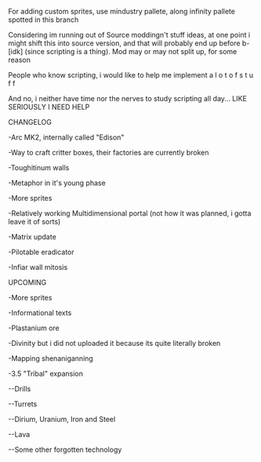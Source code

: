 
For adding custom sprites, use mindustry pallete, along infinity pallete spotted in this branch

Considering im running out of Source moddingn't stuff ideas, at one point i might shift this into source version, and that will probably end up before b-[idk] (since scripting is a thing). Mod may or may not split up, for some reason

People who know scripting, i would like to help me implement a l o t o f s t u f f

 And no, i neither have time nor the nerves to study scripting all day... LIKE SERIOUSLY I NEED HELP

CHANGELOG
 
 -Arc MK2, internally called "Edison"
 
 -Way to craft critter boxes, their factories are currently broken

-Toughitinum walls

-Metaphor in it's young phase

-More sprites

-Relatively working Multidimensional portal (not how it was planned, i gotta leave it of sorts)

-Matrix update

-Pilotable eradicator

-Infiar wall mitosis

UPCOMING

-More sprites

-Informational texts

-Plastanium ore

-Divinity but i did not uploaded it because its quite literally broken

-Mapping shenaniganning

-3.5 "Tribal" expansion

--Drills

--Turrets

--Dirium, Uranium, Iron and Steel

--Lava

--Some other forgotten technology
